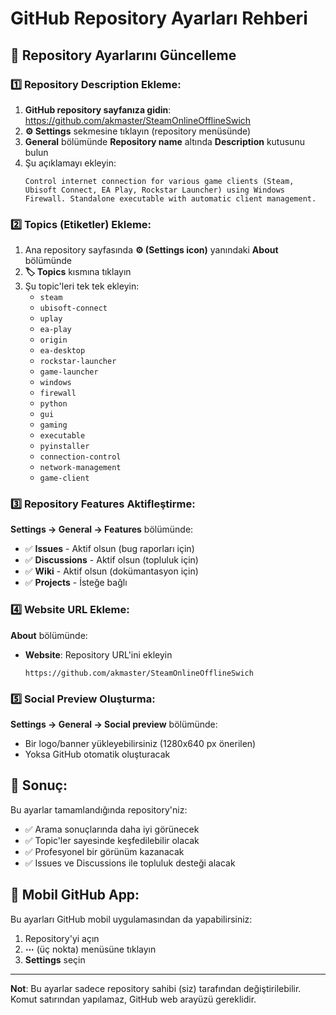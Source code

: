 # GitHub Repository Ayarları Rehberi

## 🔧 Repository Ayarlarını Güncelleme

### 1️⃣ Repository Description Ekleme:

1. **GitHub repository sayfanıza gidin**: https://github.com/akmaster/SteamOnlineOfflineSwich
2. **⚙️ Settings** sekmesine tıklayın (repository menüsünde)
3. **General** bölümünde **Repository name** altında **Description** kutusunu bulun
4. Şu açıklamayı ekleyin:
   ```
   Control internet connection for various game clients (Steam, Ubisoft Connect, EA Play, Rockstar Launcher) using Windows Firewall. Standalone executable with automatic client management.
   ```

### 2️⃣ Topics (Etiketler) Ekleme:

1. Ana repository sayfasında **⚙️ (Settings icon)** yanındaki **About** bölümünde
2. **🏷️ Topics** kısmına tıklayın
3. Şu topic'leri tek tek ekleyin:
   - `steam`
   - `ubisoft-connect`
   - `uplay`
   - `ea-play`
   - `origin`
   - `ea-desktop`
   - `rockstar-launcher`
   - `game-launcher`
   - `windows`
   - `firewall`
   - `python`
   - `gui`
   - `gaming`
   - `executable`
   - `pyinstaller`
   - `connection-control`
   - `network-management`
   - `game-client`

### 3️⃣ Repository Features Aktifleştirme:

**Settings → General → Features** bölümünde:
- ✅ **Issues** - Aktif olsun (bug raporları için)
- ✅ **Discussions** - Aktif olsun (topluluk için)
- ✅ **Wiki** - Aktif olsun (dokümantasyon için)
- ✅ **Projects** - İsteğe bağlı

### 4️⃣ Website URL Ekleme:

**About** bölümünde:
- **Website**: Repository URL'ini ekleyin
  ```
  https://github.com/akmaster/SteamOnlineOfflineSwich
  ```

### 5️⃣ Social Preview Oluşturma:

**Settings → General → Social preview** bölümünde:
- Bir logo/banner yükleyebilirsiniz (1280x640 px önerilen)
- Yoksa GitHub otomatik oluşturacak

## 🎯 Sonuç:

Bu ayarlar tamamlandığında repository'niz:
- ✅ Arama sonuçlarında daha iyi görünecek
- ✅ Topic'ler sayesinde keşfedilebilir olacak
- ✅ Profesyonel bir görünüm kazanacak
- ✅ Issues ve Discussions ile topluluk desteği alacak

## 📱 Mobil GitHub App:

Bu ayarları GitHub mobil uygulamasından da yapabilirsiniz:
1. Repository'yi açın
2. **⋯** (üç nokta) menüsüne tıklayın
3. **Settings** seçin

---

**Not**: Bu ayarlar sadece repository sahibi (siz) tarafından değiştirilebilir. Komut satırından yapılamaz, GitHub web arayüzü gereklidir.
